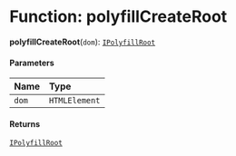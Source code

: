 # Function: polyfillCreateRoot

**polyfillCreateRoot**(`dom`): [`IPolyfillRoot`](/en/auto-docs/form-materials/interfaces/IPolyfillRoot.md)

#### Parameters

| Name | Type |
| :------ | :------ |
| `dom` | `HTMLElement` |

#### Returns

[`IPolyfillRoot`](/en/auto-docs/form-materials/interfaces/IPolyfillRoot.md)
